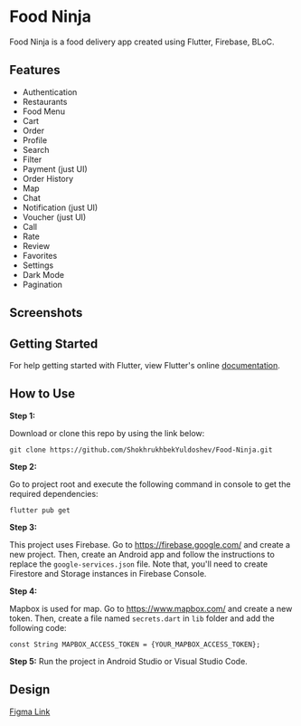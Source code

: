 # Food Ninja

Food Ninja is a food delivery app created using Flutter, Firebase, BLoC.

## Features

- Authentication
- Restaurants
- Food Menu
- Cart
- Order
- Profile
- Search
- Filter
- Payment (just UI)
- Order History
- Map
- Chat
- Notification (just UI)
- Voucher (just UI)
- Call
- Rate
- Review
- Favorites
- Settings
- Dark Mode
- Pagination

## Screenshots

## Getting Started

For help getting started with Flutter, view Flutter's online
[documentation](https://flutter.dev/).

## How to Use

**Step 1:**

Download or clone this repo by using the link below:

```
git clone https://github.com/ShokhrukhbekYuldoshev/Food-Ninja.git
```

**Step 2:**

Go to project root and execute the following command in console to get the required dependencies:

```
flutter pub get
```

**Step 3:**

This project uses Firebase. Go to https://firebase.google.com/ and create a new project. Then, create an Android app and follow the instructions to replace the `google-services.json` file. Note that, you'll need to create Firestore and Storage instances in Firebase Console.

**Step 4:**

Mapbox is used for map. Go to https://www.mapbox.com/ and create a new token. Then, create a file named `secrets.dart` in `lib` folder and add the following code:

```
const String MAPBOX_ACCESS_TOKEN = {YOUR_MAPBOX_ACCESS_TOKEN};
```

**Step 5:**
Run the project in Android Studio or Visual Studio Code.

## Design

[Figma Link](https://www.figma.com/file/CaPZO6Pu0cXl2ql4FdUT2p/Pixel-True---Food-Delivery-UI-Kit?t=5D9eRTLKxqB0TYJB-6)
